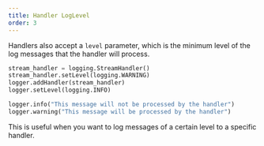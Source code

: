 ```yaml
---
title: Handler LogLevel
order: 3
---
```


Handlers also accept a `level` parameter, which is the minimum level of the log messages that the handler will process.

```python
stream_handler = logging.StreamHandler()
stream_handler.setLevel(logging.WARNING)
logger.addHandler(stream_handler)
logger.setLevel(logging.INFO)

logger.info("This message will not be processed by the handler")
logger.warning("This message will be processed by the handler")
```

This is useful when you want to log messages of a certain level to a specific handler.
